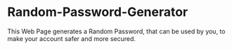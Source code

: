 # Random-Password-Generator
This Web Page generates a Random Password, that can be used by you, to make your account safer and more secured.
